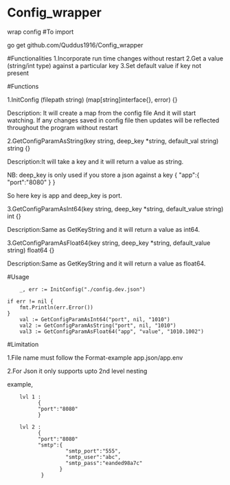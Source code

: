 # Config_wrapper
wrap config
#To import

go get github.com/Quddus1916/Config_wrapper

#Functionalities 
1.Incorporate run time changes without restart
2.Get a value (string/int type) against a particular key
3.Set default value if key not present

#Functions

1.InitConfig (filepath string) (map[string]interface{}, error) {}



Description: It will create a map from the config file And it will start watching. 
If any changes saved in config file then updates will be
reflected throughout the program without restart

2.GetConfigParamAsString(key string, deep_key *string, default_val string) string {}



Description:It will take a key and it will return a value as string. 



NB: deep_key is only used if you store a json against a key
 {
  "app":{
       "port":"8080"
      }
  }
  
  So here key is app and deep_key is port.
  
  

3.GetConfigParamAsInt64(key string, deep_key *string, default_value string) int {}



Description:Same as GetKeyString and it will return a value as int64.



3.GetConfigParamAsFloat64(key string, deep_key *string, default_value string) float64 {}



Description:Same as GetKeyString and it will return a value as float64.



#Usage



        _, err := InitConfig("./config.dev.json")

	if err != nil {
		fmt.Println(err.Error())
	}
        val := GetConfigParamAsInt64("port", nil, "1010")
        val2 := GetConfigParamAsString("port", nil, "1010")
        val3 := GetConfigParamAsFloat64("app", "value", "1010.1002")
  
  
  
  #Limitation
  
  
 1.File name must follow the Format-example app.json/app.env
  
  
  
 2.For Json it only supports upto 2nd level nesting
  
  
  
  
  example,
  
        lvl 1 :
              {
              "port":"8080"
              }
  
        lvl 2 :
              {
              "port":"8080"
              "smtp":{
                       "smtp_port":"555",
                       "smtp_user":"abc",
                       "smtp_pass":"eanded98a7c"
                     }
               }
